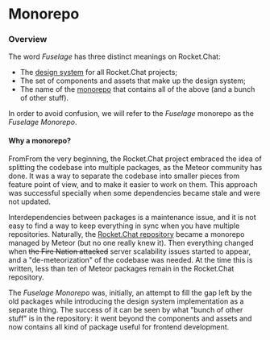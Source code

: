 # Monorepo

### Overview

The word _Fuselage_ has three distinct meanings on Rocket.Chat:

* The [design system](https://uxdesign.cc/everything-you-need-to-know-about-design-systems-54b109851969) for all Rocket.Chat projects;
* The set of components and assets that make up the design system;
* The name of the [monorepo](https://en.wikipedia.org/wiki/Monorepo) that contains all of the above (and a bunch of other stuff).

In order to avoid confusion, we will refer to the _Fuselage_ monorepo as the _Fuselage Monorepo_.

#### Why a monorepo?

FromFrom the very beginning, the Rocket.Chat project embraced the idea of splitting the codebase into multiple packages, as the Meteor community has done. It was a way to separate the codebase into smaller pieces from feature point of view, and to make it easier to work on them. This approach was successful specially when some dependencies became stale and were not updated.

Interdependencies between packages is a maintenance issue, and it is not easy to find a way to keep everything in sync when you have multiple repositories. Naturally, the [Rocket.Chat repository](https://github.com/RocketChat/Rocket.Chat) became a monorepo managed by Meteor (but no one really knew it). Then everything changed when ~~the Fire Nation attacked~~ server scalability issues started to appear, and a "de-meteorization" of the codebase was needed. At the time this is written, less than ten of Meteor packages remain in the Rocket.Chat repository.

The _Fuselage Monorepo_ was, initially, an attempt to fill the gap left by the old packages while introducing the design system implementation as a separate thing. The success of it can be seen by what "bunch of other stuff" is in the repository: it went beyond the components and assets and now contains all kind of package useful for frontend development.
